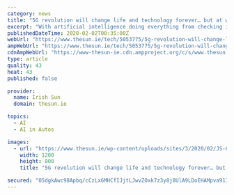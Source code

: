 ```yaml
---
category: news
title: "5G revolution will change life and technology forever… but at what cost?"
excerpt: "With artificial intelligence doing everything from checking in hotel guests to running robot ... We are creative and can adapt as we need to, so I think most people will embrace and enjoy the huge changes. DRIVERLESS cars will become a reality with the “oxygen” of 5G. A super-fast, stable data network means cars will be able to “talk ..."
publishedDateTime: 2020-02-02T00:35:00Z
webUrl: "https://www.thesun.ie/tech/5053775/5g-revolution-will-change-life-and-technology-forever-but-at-what-cost/"
ampWebUrl: "https://www.thesun.ie/tech/5053775/5g-revolution-will-change-life-and-technology-forever-but-at-what-cost/amp/"
cdnAmpWebUrl: "https://www-thesun-ie.cdn.ampproject.org/c/s/www.thesun.ie/tech/5053775/5g-revolution-will-change-life-and-technology-forever-but-at-what-cost/amp/"
type: article
quality: 43
heat: 43
published: false

provider:
  name: Irish Sun
  domain: thesun.ie

topics:
  - AI
  - AI in Autos

images:
  - url: "https://www.thesun.ie/wp-content/uploads/sites/3/2020/02/JS-COMP-SMART-FUTURE-1.jpg?strip=all&quality=100&w=1200&h=800&crop=1"
    width: 1200
    height: 800
    title: "5G revolution will change life and technology forever… but at what cost?"

secured: "O5dgkAwc98Apbq/cCzLx6MHCfIJjtLJwvZOxk7z3y8j8UlA9LDoEHAMpva91I711oW0rb+aNa+wVO7GF+0i0Blkn+T3JElOUIMsFzVR1AUh55zQ9WWn2SROopc+cTE/OOc7E17BljCOZRa7ZsQIr2xE0ewJ39Vx1sFeL33M9Ano+mEV4fv1lrTIbVtjE6Vy3IUqT6kC6puVJQwTJJlmOgF9uP0F7+xLHP+rnRYEW1Ca/6/QKtjLaLhb5C705ZxWf0x8wY0D7sL/3yZlZdkKp+uDjTUsH15F8xvXPx+GBAjun4GdMPuPWV4/Q/TwEkFHe;WgIQIs1l5DADFpOY8dgB0w=="
---
```


